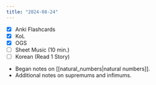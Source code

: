 ```yaml
---
title: "2024-08-24"
---
```


- [x] Anki Flashcards
- [x] KoL
- [x] OGS
- [ ] Sheet Music (10 min.)
- [ ] Korean (Read 1 Story)

* Began notes on [[natural_numbers|natural numbers]].
* Additional notes on supremums and infimums.
